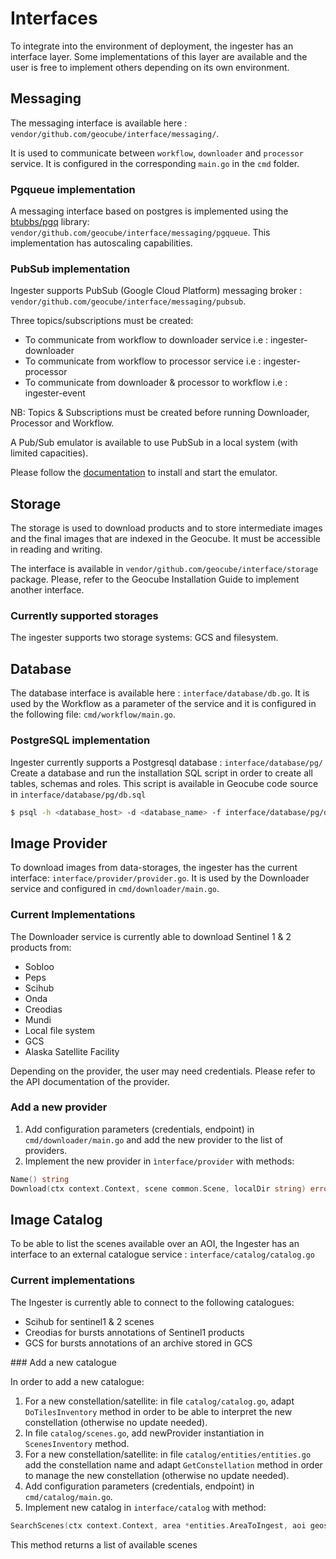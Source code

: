 # Interfaces

To integrate into the environment of deployment, the ingester has an interface layer. Some implementations of this layer are available and the user is free to implement others depending on its own environment.

## Messaging

The messaging interface is available here : `vendor/github.com/geocube/interface/messaging/`.

It is used to communicate between `workflow`, `downloader` and `processor` service. It is configured in the corresponding `main.go` in the `cmd` folder.

### Pgqueue implementation

A messaging interface based on postgres is implemented using the [btubbs/pgq](https://github.com/btubbs/pgq) library: `vendor/github.com/geocube/interface/messaging/pgqueue`. This implementation has autoscaling capabilities.

### PubSub implementation

Ingester supports PubSub (Google Cloud Platform) messaging broker : `vendor/github.com/geocube/interface/messaging/pubsub`.

Three topics/subscriptions must be created:

- To communicate from workflow to downloader service i.e : ingester-downloader
- To communicate from workflow to processor service i.e : ingester-processor
- To communicate from downloader & processor to workflow i.e : ingester-event

NB: Topics & Subscriptions must be created before running Downloader, Processor and Workflow.

A Pub/Sub emulator is available to use PubSub in a local system (with limited capacities).

Please follow the [documentation](https://cloud.google.com/pubsub/docs/emulator) to install and start the emulator.


## Storage

The storage is used to download products and to store intermediate images and the final images that are indexed in the Geocube. It must be accessible in reading and writing.

The interface is available in `vendor/github.com/geocube/interface/storage` package.
Please, refer to the Geocube Installation Guide to implement another interface.

### Currently supported storages

The ingester supports two storage systems: GCS and filesystem.

## Database 

The database interface is available here : `interface/database/db.go`.
It is used by the Workflow as a parameter of the service and it is configured in the following file: `cmd/workflow/main.go`.

### PostgreSQL implementation

Ingester currently supports a Postgresql database : `interface/database/pg/`
Create a database and run the installation SQL script in order to create all tables, schemas and roles.
This script is available in Geocube code source in `interface/database/pg/db.sql`

```bash
$ psql -h <database_host> -d <database_name> -f interface/database/pg/db.sql
```

## Image Provider

To download images from data-storages, the ingester has the current interface:
`interface/provider/provider.go`. It is used by the Downloader service and configured in `cmd/downloader/main.go`.

### Current Implementations

The Downloader service is currently able to download Sentinel 1 & 2 products from:

- Sobloo
- Peps
- Scihub
- Onda
- Creodias
- Mundi
- Local file system
- GCS
- Alaska Satellite Facility

Depending on the provider, the user may need credentials. Please refer to the API documentation of the provider.

### Add a new provider

1. Add configuration parameters (credentials, endpoint) in `cmd/downloader/main.go` and add the new provider to the list of providers.
2. Implement the new provider in `ìnterface/provider` with methods:

```go
Name() string
Download(ctx context.Context, scene common.Scene, localDir string) error
``` 

## Image Catalog

To be able to list the scenes available over an AOI, the Ingester has an interface to an external catalogue service : `interface/catalog/catalog.go`

### Current implementations

The Ingester is currently able to connect to the following catalogues:

- Scihub for sentinel1 & 2 scenes
- Creodias for bursts annotations of Sentinel1 products
- GCS for bursts annotations of an archive stored in GCS


<div id="custom-interface"></div>
### Add a new catalogue

In order to add a new catalogue:

1. For a new constellation/satellite: in file `catalog/catalog.go`, adapt `DoTilesInventory` method in order to be able to interpret the new constellation (otherwise no update needed).
2. In file `catalog/scenes.go`, add newProvider instantiation in `ScenesInventory` method.
3. For a new constellation/satellite: in file `catalog/entities/entities.go` add the constellation name and adapt `GetConstellation` method in order to manage the new constellation (otherwise no update needed).
4. Add configuration parameters (credentials, endpoint) in `cmd/catalog/main.go`.
5. Implement new catalog in `interface/catalog` with method:

```go
SearchScenes(ctx context.Context, area *entities.AreaToIngest, aoi geos.Geometry) ([]*entities.Scene, error)
```

This method returns a list of available scenes



